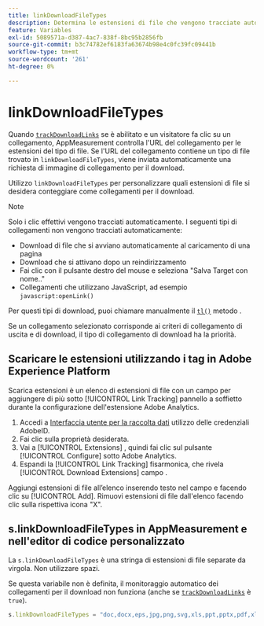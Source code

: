 ```yaml
---
title: linkDownloadFileTypes
description: Determina le estensioni di file che vengono tracciate automaticamente come collegamenti per il download.
feature: Variables
exl-id: 5089571a-d387-4ac7-838f-8bc95b2856fb
source-git-commit: b3c74782ef6183fa63674b98e4c0fc39fc09441b
workflow-type: tm+mt
source-wordcount: '261'
ht-degree: 0%

---
```


# linkDownloadFileTypes

Quando [`trackDownloadLinks`](trackdownloadlinks.md) se è abilitato e un visitatore fa clic su un collegamento, AppMeasurement controlla l&#39;URL del collegamento per le estensioni del tipo di file. Se l&#39;URL del collegamento contiene un tipo di file trovato in `linkDownloadFileTypes`, viene inviata automaticamente una richiesta di immagine di collegamento per il download.

Utilizzo `linkDownloadFileTypes` per personalizzare quali estensioni di file si desidera conteggiare come collegamenti per il download.

>[!NOTE]
>
>Solo i clic effettivi vengono tracciati automaticamente. I seguenti tipi di collegamenti non vengono tracciati automaticamente:
>
>* Download di file che si avviano automaticamente al caricamento di una pagina
>* Download che si attivano dopo un reindirizzamento
>* Fai clic con il pulsante destro del mouse e seleziona &quot;Salva Target con nome..&quot;
>* Collegamenti che utilizzano JavaScript, ad esempio `javascript:openLink()`
>
>Per questi tipi di download, puoi chiamare manualmente il [`tl()`](../functions/tl-method.md) metodo .

Se un collegamento selezionato corrisponde ai criteri di collegamento di uscita e di download, il tipo di collegamento di download ha la priorità.

## Scaricare le estensioni utilizzando i tag in Adobe Experience Platform

Scarica estensioni è un elenco di estensioni di file con un campo per aggiungere di più sotto [!UICONTROL Link Tracking] pannello a soffietto durante la configurazione dell&#39;estensione Adobe Analytics.

1. Accedi a [Interfaccia utente per la raccolta dati](https://experience.adobe.com/data-collection) utilizzo delle credenziali AdobeID.
2. Fai clic sulla proprietà desiderata.
3. Vai a [!UICONTROL Extensions] , quindi fai clic sul pulsante [!UICONTROL Configure] sotto Adobe Analytics.
4. Espandi la [!UICONTROL Link Tracking] fisarmonica, che rivela [!UICONTROL Download Extensions] campo .

Aggiungi estensioni di file all’elenco inserendo testo nel campo e facendo clic su [!UICONTROL Add]. Rimuovi estensioni di file dall&#39;elenco facendo clic sulla rispettiva icona &quot;X&quot;.

## s.linkDownloadFileTypes in AppMeasurement e nell&#39;editor di codice personalizzato

La `s.linkDownloadFileTypes` è una stringa di estensioni di file separate da virgola. Non utilizzare spazi.

Se questa variabile non è definita, il monitoraggio automatico dei collegamenti per il download non funziona (anche se [`trackDownloadLinks`](trackdownloadlinks.md) è `true`).

```js
s.linkDownloadFileTypes = "doc,docx,eps,jpg,png,svg,xls,ppt,pptx,pdf,xlsx,tab,csv,zip,txt,vsd,vxd,xml,js,css,rar,exe,wma,mov,avi,wmv,mp3,wav,m4v";
```
